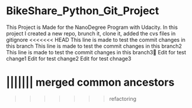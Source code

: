 # BikeShare_Python_Git_Project
 This Project is Made for the NanoDegree Program with Udacity. In this project I created a new repo, brunch it, clone it, added the cvs files in gitignore
<<<<<<< HEAD
This line is made to test the commit changes in this branch
This line is made to test the commit changes in this branch2 
This line is made to test the commit changes in this branch3
 ِEdit for test change1
 Edit for test change2
 Edit for test chnage3
 
||||||| merged common ancestors
=======

>>>>>>> refactoring
